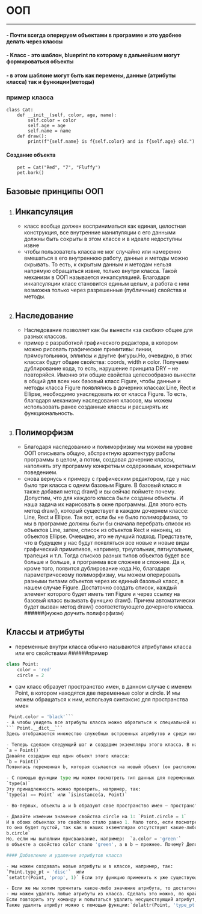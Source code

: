 # ООП

------------


#### - Почти всегда оперируем объектами в программе и это удобнее делать через классы
#### - Класс - это шаблон, blueprint по которому в дальнейшем могут формироваться объекты 
#### - в этом шаблоне могут быть как перемены, данные (атрибуты класса) так и функиции(методы) 

### пример класса 
    class Cat:
		def __init__(self, color, age, name):
			self.color = color
			self.age = age
			self.name = name
		def draw():
			print(f"{self.name} is f{self.color} and is f{self.age} old.")

#### Создание объекта
		pet = Cat("Red", "7", "Fluffy")
		pet.bark()  

## Базовые принципы ООП
1. ## Инкапсуляция
	- класс вообще должен восприниматься как единая, целостная конструкция, все внутренние манипуляции с его данными должны быть сокрыты в этом классе и в идеале недоступны извне
	- чтобы пользователь класса не мог случайно или намеренно вмешаться в его внутреннюю работу, данные и методы можно скрывать. То есть, к скрытым данным и методам нельзя напрямую обращаться извне, только внутри класса. Такой механизм в ООП называется инкапсуляцией. Благодаря инкапсуляции класс становится единым целым, а работа с ним возможна только через разрешенные (публичные) свойства и методы.
2. ## Наследование
	- Наследование позволяет как бы вынести «за скобки» общее для разных классов.
	- пример с разработкой графического редактора, в котором можно рисовать графические примитивы: линии, прямоугольники, эллипсы и другие фигуры.Но, очевидно, в этих классах будут общие свойства: coords, width и color. Получаем дублирование кода, то есть, нарушение принципа DRY – не повторяйся. Именно эти общие свойства целесообразно вынести в общий для всех них базовый класс Figure, чтобы данные и методы класса Figure появлялись в дочерних классах Line, Rect и Ellipse, необходимо унаследовать их от класса Figure. То есть, благодаря механизму наследования классов, мы можем использовать ранее созданные классы и расширять их функциональность.
3. ## Полиморфизм
	- Благодаря наследованию и полиморфизму мы можем на уровне ООП описывать общую, абстрактную архитектуру работы программы в целом, а потом, создавая дочерние классы, наполнять эту программу конкретным содержимым, конкретным поведением.
	- снова вернусь к примеру с графическим редактором, где у нас было три класса с одним базовым Figure. В базовый класс я также добавил метод draw() и вы сейчас поймете почему. Допустим, что для каждого класса были созданы объекты. И наша задача их нарисовать в окне программы. Для этого есть метод draw(), который существует в каждом дочернем классе: Line, Rect и Ellipse. Так вот, если бы не было полиморфизма, то мы в программе должны были бы сначала перебрать список из объектов Line, затем, список из объектов Rect и наконец, из объектов Ellipse. Очевидно, это не лучший подход. Представьте, что в будущем у нас будут появляться все новые и новые виды графический примитивов, например, треугольник, пятиугольник, трапеция и т.п. Тогда списков разных типов объектов будет все больше и больше, а программа все сложнее и сложнее. Да и, кроме того, появится дублирование кода.Но, благодаря параметрическому полиморфизму, мы можем оперировать разными типами объектов через их единый базовый класс, в нашем случае Figure. Достаточно создать список, каждый элемент которого будет иметь тип Figure и через ссылку на базовый класс вызывать функцию draw(). Причем автоматически будет вызван метод draw() соответствующего дочернего класса. 
######(нужно доучить полифорфизм) 



## Классы и атрибуты
-  переменные внутри класса обычно называются атрибутами класса или его свойствами
   ######пример
```python
class Point:
	color = 'red'
	circle = 2
```
- сам класс образует пространство имен, в данном случае с именем Point, в котором находятся две переменные color и circle. И мы можем обращаться к ним, используя синтаксис для пространства имен
``` python 
 Point.color = 'black'```
- А чтобы увидеть все атрибуты класса можно обратиться к специальной коллекции __dict__:
``` Point.__dict__```
Здесь отображается множество служебных встроенных атрибутов и среди них есть два наших: color и circle.

- Теперь сделаем следующий шаг и создадим экземпляры этого класса. В нашем случае для создания объекта класса Point достаточно после его имени прописать круглые скобки:
`a = Point()`
Давайте создадим еще один объект этого класса:
`b = Point()`
Появилась переменная b, которая ссылается на новый объект (он расположен по другому адресу) и в этом объекте мы также видим два атрибута класса Point. По аналогии можно создавать произвольное количество экземпляров класса.

- С помощью функции type мы можем посмотреть тип данных для переменных a или b:
`type(a)`
Эту принадлежность можно проверить, например, так:
`type(a) == Point` или `isinstance(a, Point)`

- Во-первых, объекты a и b образуют свое пространство имен – пространство имен экземпляров класса и, во-вторых, не содержат никаких собственных атрибутов. Свойства color и circle принадлежат непосредственно классу Point и находятся в нем, а объекты a и b лишь имеют ссылки на эти атрибуты класса. Поэтому я не случайно называю их именно атрибутами класса, подчеркивая этот факт. То есть, атрибуты класса – общие для всех его экземпляров. 

- Давайте изменим значение свойства circle на 1: `Point.circle = 1`  
И в обоих объектах это свойство стало равно 1. Мало того, если посмотреть коллекцию __dict__ у объектов: `a.__dict__`
то она будет пустой, так как в наших экземплярах отсутствуют какие-либо атрибуты. Но, тем не менее, мы можем через них обращаться к атрибутам класса:`a.color
b.circle` 
Но, если мы выполним присваивание, например:  `a.color = 'green'`
в объекте a свойство color стало 'green', а в b – прежнее. Почему? Дело в том, что мы здесь через переменную a обращаемся к пространству имен уже экземпляра класса и оператор присваивания в Python создает новую переменную, если она отсутствует в текущей локальной области видимости, то есть, создается атрибут color уже непосредственно в объекте a.

#### Добавление и удаление атрибутов класса

- мы можем создавать новые атрибуты и в классе, например, так:
`Point.type_pt = 'disc'`  или 
`setattr(Point, 'prop', 1)` Если эту функцию применить к уже существующему атрибуту: `setattr(Point, 'type_pt', 'square')` то оно будет изменено на новое значение.

- Если же мы хотим прочитать какое-либо значение атрибута, то достаточно обратиться к нему. `Point.circle` но, при обращении к несуществующему атрибуту класса, например: `Point.a` возникнет ошибка. Этого можно избежать, если воспользоваться специальной встроенной функцией: `getattr(Point, 'a', False)`, Здесь третий аргумент – возвращаемое значение, если атрибут не будет найден. Эту же функцию можно вызвать и с двумя аргументами.
- мы можем удалять любые атрибуты из класса. Сделать это можно, по крайней мере, двумя способами. Первый – это воспользоваться оператором del `del Point.prop`
Если повторить эту команду и попытаться удалить несуществующий атрибут, возникнет ошибка. Поэтому перед удалением рекомендуется проверять существование удаляемого свойства. Делается это с помощью функции hasattr: `hasattr(Point, 'prop')` Она возвращает True, если атрибут найден и False – в противном случае.
Также удалить атрибут можно с помощью функции:`delattr(Point, 'type_pt')`

